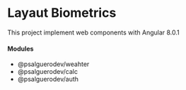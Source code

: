 # Layaut Biometrics

This project implement web components with Angular 8.0.1

#### Modules

* @psalguerodev/weahter
* @psalguerodev/calc
* @psalguerodev/auth
